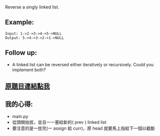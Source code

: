 Reverse a singly linked list.

## Example:

	Input: 1->2->3->4->5->NULL
	Output: 5->4->3->2->1->NULL

## Follow up:

* A linked list can be reversed either iteratively or recursively. Could you implement both?

## [原題目連結點我](https://leetcode.com/problems/reverse-linked-list/)
	
## 我的心得:
* main.py
* 從頭開始拔，並且一一塞給新的( prev ) linked list
* 要注意的是一拔完(一 assign 給 curr)，原 head 就要馬上指給下一個以截斷